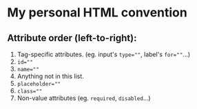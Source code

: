 # My personal HTML convention

## Attribute order (left-to-right):

1. Tag-specific attributes. (eg. input's `type=""`, label's `for=""`...)
2. `id=""`
3. `name=""`
4. Anything not in this list.
5. `placeholder=""`
6. `class=""`
7. Non-value attributes (eg. `required`, `disabled`...)
